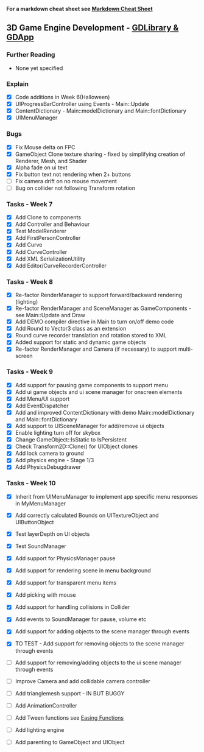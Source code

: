 ﻿
**For a markdown cheat sheet see [Markdown Cheat Sheet](https://www.markdownguide.org/cheat-sheet/)**

## 3D Game Engine Development - [GDLibrary & GDApp](https://github.com/nmcguinness/GD3_3_Intro_To_MonoGame.git)

### Further Reading
- None yet specified

### Explain
- [x] Code additions in Week 6(Halloween)
- [x] UIProgressBarController using Events - Main::Update
- [x] ContentDictionary - Main::modelDictionary and Main::fontDictionary
- [x] UIMenuManager

### Bugs
- [x] Fix Mouse delta on FPC
- [x] GameObject Clone texture sharing - fixed by simplifying creation of Renderer, Mesh, and Shader
- [x] Alpha fade on ui text
- [x] Fix button text not rendering when 2+ buttons
- [ ] Fix camera drift on no mouse movement
- [ ] Bug on collider not following Transform rotation

### Tasks - Week 7
- [x] Add Clone to components
- [x] Add Controller and Behaviour
- [x] Test ModelRenderer
- [x] Add FirstPersonController
- [x] Add Curve
- [x] Add CurveController
- [x] Add XML SerializationUtility
- [x] Add Editor/CurveRecorderController

### Tasks - Week 8
- [x] Re-factor RenderManager to support forward/backward rendering (lighting)
- [x] Re-factor RenderManager and SceneManager as GameComponents - see Main::Update and Draw 
- [x] Add DEMO compiler directive in Main to turn on/off demo code
- [x] Add Round to Vector3 class as an extension
- [x] Round curve recorder translation and rotation stored to XML
- [x] Added support for static and dynamic game objects 
- [x] Re-factor RenderManager and Camera (if necessary) to support multi-screen

### Tasks - Week 9
- [x] Add support for pausing game components to support menu
- [x] Add ui game objects and ui scene manager for onscreen elements
- [x] Add Menu/UI support
- [x] Add EventDispatcher
- [x] Add and improved ContentDictionary with demo Main::modelDictionary and Main::fontDictionary
- [x] Add support to UISceneManager for add/remove ui objects
- [x] Enable lighting turn off for skybox
- [x] Change GameObject::IsStatic to IsPersistent
- [x] Check Transform2D::Clone() for UIObject clones
- [x] Add lock camera to ground
- [x] Add physics engine - Stage 1/3
- [x] Add PhysicsDebugdrawer

### Tasks - Week 10
- [x] Inherit from UIMenuManager to implement app specific menu responses in MyMenuManager
- [x] Add correctly calculated Bounds on UITextureObject and UIButtonObject
- [x] Test layerDepth on UI objects
- [x] Test SoundManager
- [x] Add support for PhysicsManager pause
- [x] Add support for rendering scene in menu background
- [x] Add support for transparent menu items
- [x] Add picking with mouse
- [x] Add support for handling collisions in Collider
- [x] Add events to SoundManager for pause, volume etc
- [x] Add support for adding objects to the scene manager through events
- [x] TO TEST - Add support for removing objects to the scene manager through events 

- [ ] Add support for removing/adding objects to the ui scene manager through events
- [ ] Improve Camera and add collidable camera controller
- [ ] Add trianglemesh support - IN BUT BUGGY
- [ ] Add AnimationController
- [ ] Add Tween functions see [Easing Functions](https://easings.net/)
- [ ] Add lighting engine
- [ ] Add parenting to GameObject and UIObject




